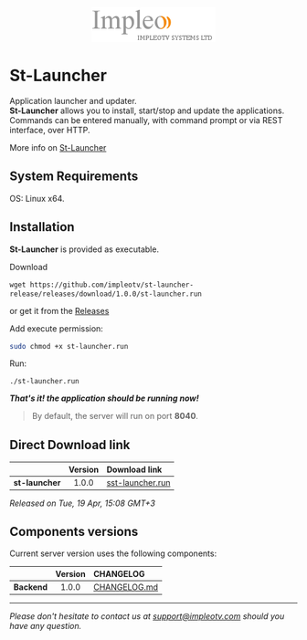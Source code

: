 
<div align="center">
  <a >
    <img src="images/impleo_logo.png" alt="Logo" >
  </a>
</div>

# St-Launcher

Application launcher and updater.  
**St-Launcher** allows you to install, start/stop and update the applications. Commands can be entered manually, with command prompt or via REST interface, over HTTP.

More info on [St-Launcher](./README.md)

## System Requirements

OS: Linux x64.

## Installation 

**St-Launcher** is provided as executable. 

Download 

```
wget https://github.com/impleotv/st-launcher-release/releases/download/1.0.0/st-launcher.run
```
or get it from the [Releases](https://github.com/impleotv/st-launcher-release/releases)

Add execute permission:

```bash
sudo chmod +x st-launcher.run
```

Run: 

```
./st-launcher.run
```

***That's it! the application should be running now!***

> By default, the server will run on port **8040**. 


## Direct Download link

|          | Version             | Download link                                                           | 
|:---------|:-------------------:|:------------------------------------------------------------------------|
| **st-launcher** |  1.0.0 | [sst-launcher.run](https://github.com/impleotv/st-launcher-release/releases/download/1.0.0/st-launcher.run) | 

*Released on Tue, 19 Apr, 15:08 GMT+3*

## Components versions

Current server version uses the following components:  

|                  | Version             | CHANGELOG                                                          | 
|:-----------------|:-------------------:|:------------------------------------------------------------------------|
| **Backend**      |  1.0.0 | [CHANGELOG.md](./CHANGELOG.md) | 

  



----  
*Please don't hesitate to contact us at support@impleotv.com should you have any question.*